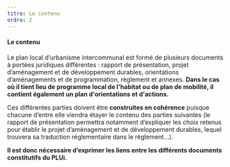 ```yaml
---
titre: Le contenu
ordre: 2
---
```


#### Le contenu

Le plan local d’urbanisme intercommunal est formé de plusieurs documents à portées juridiques différentes : rapport de présentation, projet d’aménagement et de développement durables, orientations d’aménagements et de programmation, règlement et annexes. **Dans le cas où il tient lieu de programme local de l'habitat ou de plan de mobilité, il contient également un plan d'orientations et d'actions.**

Ces différentes parties doivent être **construites en cohérence** puisque chacune d’entre elle viendra étayer le contenu des parties suivantes (le rapport de présentation permettra notamment d’expliquer les choix retenus pour établir le projet d’aménagement et de développement durables, lequel trouvera sa traduction réglementaire dans le règlement…).

**Il est donc nécessaire d’exprimer les liens entre les différents documents constitutifs du PLUi.**
